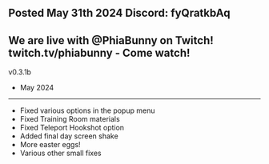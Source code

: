 Posted May 31th 2024                                     Discord: fyQratkbAq
-----------------------------------------------------------------------------------------------
We are live with @PhiaBunny on Twitch! twitch.tv/phiabunny - Come watch!
-----------------------------------------------------------------------------------------------
v0.3.1b
- May 2024
-----------------------------------------------------------------------------------------------
* Fixed various options in the popup menu
* Fixed Training Room materials
* Fixed Teleport Hookshot option
* Added final day screen shake
* More easter eggs!
* Various other small fixes